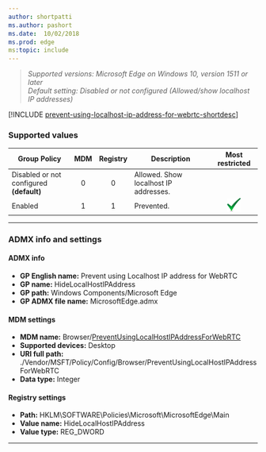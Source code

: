 ```yaml
---
author: shortpatti
ms.author: pashort
ms.date:  10/02/2018
ms.prod: edge
ms:topic: include
---
```


<!-- ## Prevent using Localhost IP address for WebRTC -->
>*Supported versions: Microsoft Edge on Windows 10, version 1511 or later*<br>
>*Default setting:  Disabled or not configured (Allowed/show localhost IP addresses)*

[!INCLUDE [prevent-using-localhost-ip-address-for-webrtc-shortdesc](../shortdesc/prevent-using-localhost-ip-address-for-webrtc-shortdesc.md)]

### Supported values

|Group Policy  |MDM |Registry |Description |Most restricted |
|---|:---:|:---:|---|:---:|
|Disabled or not configured<br>**(default)** |0 |0 |Allowed. Show localhost IP addresses. | |
|Enabled |1 |1 |Prevented. |![Most restricted value](../images/check-gn.png) |
---

### ADMX info and settings
#### ADMX info 
- **GP English name:** Prevent using Localhost IP address for WebRTC 
- **GP name:** HideLocalHostIPAddress 
- **GP path:** Windows Components/Microsoft Edge
- **GP ADMX file name:** MicrosoftEdge.admx

#### MDM settings 
- **MDM name:** Browser/[PreventUsingLocalHostIPAddressForWebRTC](https://docs.microsoft.com/en-us/windows/client-management/mdm/policy-csp-browser#browser-preventusinglocalhostipaddressforwebrtc)
- **Supported devices:** Desktop
- **URI full path:** ./Vendor/MSFT/Policy/Config/Browser/PreventUsingLocalHostIPAddressForWebRTC
- **Data type:** Integer

#### Registry settings 
- **Path:** HKLM\SOFTWARE\Policies\Microsoft\MicrosoftEdge\Main
- **Value name:** HideLocalHostIPAddress 
- **Value type:** REG_DWORD

<hr>